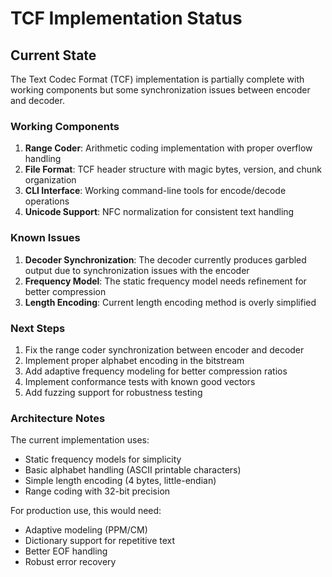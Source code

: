 # TCF Implementation Status

## Current State

The Text Codec Format (TCF) implementation is partially complete with working components but some synchronization issues between encoder and decoder.

### Working Components

1. **Range Coder**: Arithmetic coding implementation with proper overflow handling
2. **File Format**: TCF header structure with magic bytes, version, and chunk organization
3. **CLI Interface**: Working command-line tools for encode/decode operations
4. **Unicode Support**: NFC normalization for consistent text handling

### Known Issues

1. **Decoder Synchronization**: The decoder currently produces garbled output due to synchronization issues with the encoder
2. **Frequency Model**: The static frequency model needs refinement for better compression
3. **Length Encoding**: Current length encoding method is overly simplified

### Next Steps

1. Fix the range coder synchronization between encoder and decoder
2. Implement proper alphabet encoding in the bitstream
3. Add adaptive frequency modeling for better compression ratios
4. Implement conformance tests with known good vectors
5. Add fuzzing support for robustness testing

### Architecture Notes

The current implementation uses:
- Static frequency models for simplicity
- Basic alphabet handling (ASCII printable characters)
- Simple length encoding (4 bytes, little-endian)
- Range coding with 32-bit precision

For production use, this would need:
- Adaptive modeling (PPM/CM)
- Dictionary support for repetitive text
- Better EOF handling
- Robust error recovery